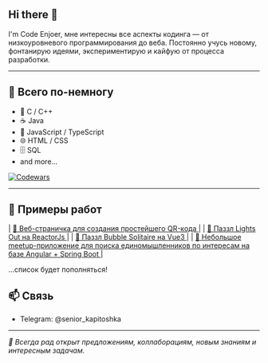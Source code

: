 ## Hi there 👋

I'm Code Enjoer, мне интересны все аспекты кодинга — от низкоуровневого программирования до веба.
Постоянно учусь новому, фонтанирую идеями, экспериментирую и кайфую от процесса разработки.

---

## 🧠 Всего по-немногу

- 🔹 C / C++
- ☕ Java
- 📜 JavaScript / TypeScript
- 🌐 HTML / CSS
- 🗄️ SQL
- and more...

[![Codewars](https://www.codewars.com/users/senior_kapitoshka/badges/large?theme=light)](https://www.codewars.com/users/senior_kapitoshka)

---

## 🚧 Примеры работ

| [🔗 Веб-страничка для создания простейшего QR-кода ](https://github.com/senior-kapitoshka/Simple-QR-Code-Generator-Web-App) | 
| [🔗 Паззл Lights Out на ReactorJs ](https://github.com/senior-kapitoshka/Lights-Out-Puzzle-ReactJS) | 
| [🔗 Паззл Bubble Solitaire на Vue3 ](https://github.com/senior-kapitoshka/Bubble-Solitaire-Puzzle-Vue-3) | 
| [🔗 Небольшое meetup-приложение для поиска единомышленников по интересам на базе Angular + Spring Boot ](https://hit-it-off-fullstack-angular-spring.onrender.com/) | 

...список будет пополняться!

## 📫 Связь

- Telegram: @senior_kapitoshka

---

_💬 Всегда рад открыт предложениям, коллаборациям, новым знаниям и интересным задачам._

